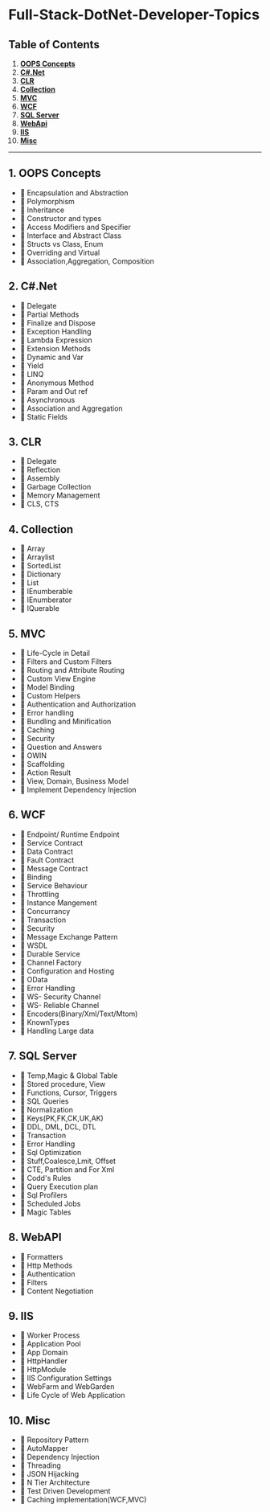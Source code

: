 # Full-Stack-DotNet-Developer-Topics

## Table of Contents

1. **[OOPS Concepts](#1-oops-concepts)**
2. **[C#.Net](#2-c#.net)**
3. **[CLR](#2-primitive-types)**
4. **[Collection](#2-primitive-types)**
5. **[MVC](#2-primitive-types)**
6. **[WCF](#2-primitive-types)**
7. **[SQL Server](#2-primitive-types)**
8. **[WebApi](#2-primitive-types)**
9. **[IIS](#2-primitive-types)**
10. **[Misc](#2-primitive-types)**

---

## 1. OOPS Concepts

* 📜 Encapsulation and Abstraction
* 📜 Polymorphism
* 📜 Inheritance
* 📜 Constructor and types
* 📜 Access Modifiers and Specifier
* 📜 Interface and Abstract Class
* 📜 Structs vs Class, Enum
* 📜 Overriding and Virtual
* 📜 Association,Aggregation, Composition

## 2. C#.Net

* 📜 Delegate
* 📜 Partial Methods
* 📜 Finalize and Dispose
* 📜 Exception Handling
* 📜 Lambda Expression
* 📜 Extension Methods
* 📜 Dynamic and Var
* 📜 Yield
* 📜 LINQ
* 📜 Anonymous Method
* 📜 Param and Out ref
* 📜 Asynchronous
* 📜 Association and Aggregation
* 📜 Static Fields

## 3. CLR

* 📜 Delegate
* 📜 Reflection
* 📜 Assembly
* 📜 Garbage Collection
* 📜 Memory Management
* 📜 CLS, CTS

## 4. Collection

* 📜 Array
* 📜 Arraylist
* 📜 SortedList
* 📜 Dictionary
* 📜 List
* 📜 IEnumberable
* 📜 IEnumberator
* 📜 IQuerable

## 5. MVC

* 📜 Life-Cycle in Detail
* 📜 Filters and Custom Filters
* 📜 Routing and Attribute Routing
* 📜 Custom View Engine
* 📜 Model Binding
* 📜 Custom Helpers
* 📜 Authentication and Authorization
* 📜 Error handling
* 📜 Bundling and Minification
* 📜 Caching
* 📜 Security
* 📜 Question and Answers
* 📜 OWIN
* 📜 Scaffolding
* 📜 Action Result
* 📜 View, Domain, Business Model
* 📜 Implement Dependency Injection

## 6. WCF

* 📜 Endpoint/ Runtime Endpoint
* 📜 Service Contract
* 📜 Data Contract
* 📜 Fault Contract
* 📜 Message Contract
* 📜 Binding
* 📜 Service Behaviour
* 📜 Throttling
* 📜 Instance Mangement
* 📜 Concurrancy
* 📜 Transaction
* 📜 Security
* 📜 Message Exchange Pattern
* 📜 WSDL
* 📜 Durable Service
* 📜 Channel Factory
* 📜 Configuration and Hosting
* 📜 OData
* 📜 Error Handling
* 📜 WS- Security Channel
* 📜 WS- Reliable Channel
* 📜 Encoders(Binary/Xml/Text/Mtom)
* 📜 KnownTypes
* 📜 Handling Large data

## 7. SQL Server

* 📜 Temp,Magic & Global Table
* 📜 Stored procedure, View
* 📜 Functions, Cursor, Triggers
* 📜 SQL Queries
* 📜 Normalization
* 📜 Keys(PK,FK,CK,UK,AK)
* 📜 DDL, DML, DCL, DTL
* 📜 Transaction
* 📜 Error Handling
* 📜 Sql Optimization
* 📜 Stuff,Coalesce,Lmit, Offset
* 📜 CTE, Partition and For Xml
* 📜 Codd's Rules
* 📜 Query Execution plan
* 📜 Sql Profilers
* 📜 Scheduled Jobs
* 📜 Magic Tables

## 8. WebAPI

* 📜 Formatters
* 📜 Http Methods
* 📜 Authentication
* 📜 Filters
* 📜 Content Negotiation

## 9. IIS

* 📜 Worker Process
* 📜 Application Pool
* 📜 App Domain
* 📜 HttpHandler
* 📜 HttpModule
* 📜 IIS Configuration Settings
* 📜 WebFarm and WebGarden
* 📜 Life Cycle of Web Application

## 10. Misc

* 📜 Repository Pattern
* 📜 AutoMapper
* 📜 Dependency Injection
* 📜 Threading
* 📜 JSON Hijacking
* 📜 N Tier Architecture
* 📜 Test Driven Development
* 📜 Caching implementation(WCF,MVC)
